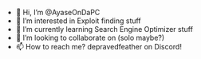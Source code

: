 - 👋 Hi, I’m @AyaseOnDaPC
- 👀 I’m interested in Exploit finding stuff
- 🌱 I’m currently learning Search Engine Optimizer stuff
- 💞️ I’m looking to collaborate on (solo maybe?)
- 📫 How to reach me? depravedfeather on Discord!

<!---
AyaseOnDaPC/AyaseOnDaPC is a ✨ special ✨ repository because its `README.md` (this file) appears on your GitHub profile.
You can click the Preview link to take a look at your changes.
--->
